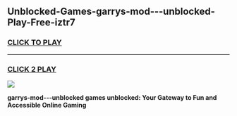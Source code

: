
## Unblocked-Games-garrys-mod---unblocked-Play-Free-iztr7
<h3>
<a href="https://premium76.site?title=garrys-mod---unblocked&ref=23A">CLICK TO PLAY</a></h3>
<hr>

<h3>
<a href="https://premium76.site?title=garrys-mod---unblocked&ref=23A">CLICK 2 PLAY</a>
  
</h3>

<a href="https://premium76.site?title=garrys-mod---unblocked&ref=23A"><img src="https://clearcache.store/games.png"></a>


**garrys-mod---unblocked games unblocked: Your Gateway to Fun and Accessible Online Gaming**
